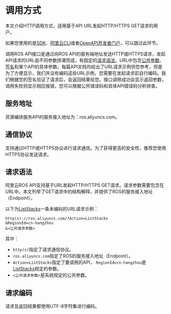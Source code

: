 # 调用方式

本文介绍HTTP调用方式，适用基于API URL发起HTTP/HTTPS GET请求的用户。

如果您使用的是[SDK](https://github.com/aliyun?spm=a2c4g.11186623.2.7.7ac73290vjdB7q)、[阿里云CLI]()或者[OpenAPI开发者门户](https://next.api.aliyun.com/api/ROS/2019-09-10)，可以跳过此环节。

调用ROS API接口是通过向ROS API的服务端地址发送HTTP或HTTPS请求，发起API请求的URL由不同参数拼凑而成，有固定的[请求语法](#section_ow0_qmi_l2m)。URL中包含[公共参数](/cn.zh-CN/API参考/公共参数.md)、[签名](/cn.zh-CN/API参考/签名机制.md)和某个API的具体参数。每篇API文档均给出了URL请求示例供您参考，但是为了方便显示，我们并没有编码这些URL示例，您需要在发起请求前自行编码。我们根据您的签名验证了请求后，会返回结果给您。接口调用成功会显示返回参数，调用失败则显示相应报错，您可以根据公共错误码和具体API错误码分析排查。

## 服务地址

资源编排服务API的服务接入地址为：ros.aliyuncs.com。

## 通信协议

支持通过HTTP或HTTPS协议进行请求通信。为了获得更高的安全性，推荐您使用HTTPS协议发送请求。

## 请求语法

阿里云ROS API支持基于URL发起HTTP/HTTPS GET请求。请求参数需要包含在URL中。本文列举了GET请求中的结构解释，并提供了ROS的服务接入地址（Endpoint）。

以下为[ListStacks](/cn.zh-CN/API参考/资源栈相关接口/ListStacks.md)一条未编码的URL请求示例：

```
http(s)://ros.aliyuncs.com/?Action=ListStacks
&RegionId=cn-hangzhou
&<公共请求参数>
```

其中：

-   `http(s)`指定了请求通信协议。
-   `ros.aliyuncs.com`指定了ROS的服务接入地址（Endpoint）。
-   `Action=ListStacks`指定了要调用的API， `RegionId=cn-hangzhou`是[ListStacks](/cn.zh-CN/API参考/资源栈相关接口/ListStacks.md)规定的参数。
-   `<公共请求参数>`是系统规定的公共参数。

## 请求编码

请求及返回结果都使用UTF-8字符集进行编码。

